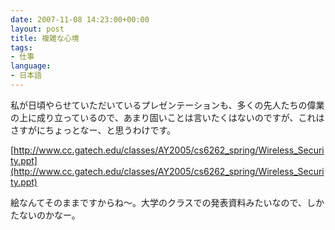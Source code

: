 ```yaml
---
date: 2007-11-08 14:23:00+00:00
layout: post
title: 複雑な心境
tags:
- 仕事
language:
- 日本語
---
```


私が日頃やらせていただいているプレゼンテーションも、多くの先人たちの偉業の上に成り立っているので、あまり固いことは言いたくはないのですが、これはさすがにちょっとなー、と思うわけです。

[http://www.cc.gatech.edu/classes/AY2005/cs6262_spring/Wireless_Security.ppt](http://www.cc.gatech.edu/classes/AY2005/cs6262_spring/Wireless_Security.ppt)

絵なんてそのままですからね～。大学のクラスでの発表資料みたいなので、しかたないのかなー。
